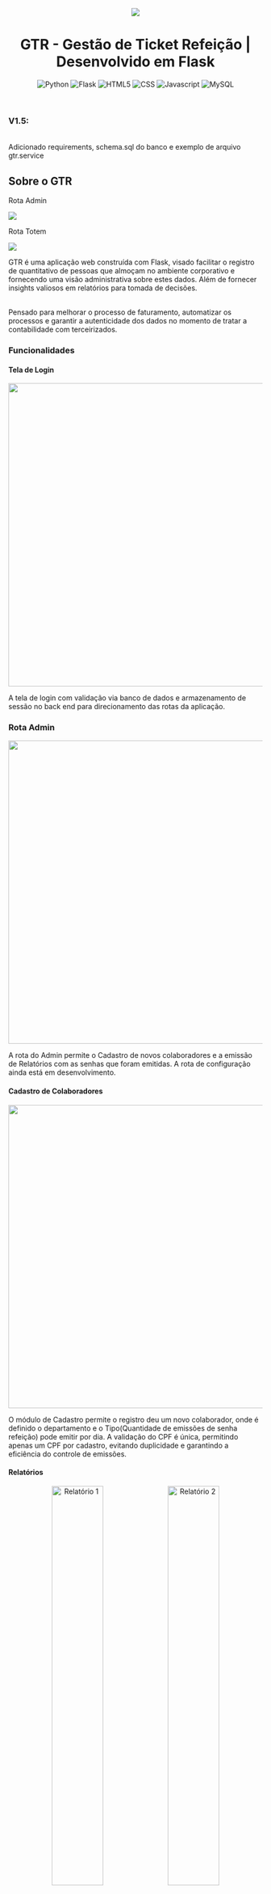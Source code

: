<p align="center">
  <a>
    <img src="https://github.com/user-attachments/assets/de38cf9a-0904-474d-b001-91e705fe8510">


  </a>
</p>
<h1 align="center">GTR - Gestão de Ticket Refeição | Desenvolvido em Flask</h1>
<p align="center">
  <img alt="Python" src="https://img.shields.io/badge/-Python-3776AB?style=flat-square&logo=python&logoColor=white" />
  <img alt="Flask" src="https://img.shields.io/badge/-Flask-000000?style=flat-square&logo=flask&logoColor=white" />
  <img alt="HTML5" src="https://img.shields.io/badge/-HTML5-E34F26?style=flat-square&logo=html5&logoColor=white" />
  <img alt="CSS" src="https://img.shields.io/badge/CSS-239120?style=flat-square&logo=css3&logoColor=white" />
  <img alt="Javascript" src="https://img.shields.io/badge/Javascript-FF0000?style=flat-square&logo=javascript&logoColor=white" />
  <img alt="MySQL" src="https://img.shields.io/badge/MySQL-BD00FF?style=flat-square&logo=sqlite&logoColor=white" />
</p>
<br>

### V1.5:
<br>Adicionado requirements, schema.sql do banco e exemplo de arquivo gtr.service

## Sobre o GTR

<p align="center">
  <p>Rota Admin</p>
  <img src="https://github.com/user-attachments/assets/de377f0a-d788-46aa-bfa7-69ccd5589b40"/>
  <p>Rota Totem</p>
	<img src="https://github.com/user-attachments/assets/303e0dcd-f5c7-494a-a120-b6d36c8f9179"/>
</p>
<p align="center">

GTR é uma aplicação web construída com Flask, visado facilitar o registro de quantitativo de pessoas que almoçam no ambiente corporativo e fornecendo uma visão administrativa sobre estes dados. Além de fornecer insights valiosos em relatórios para tomada de decisões.

<br>Pensado para melhorar o processo de faturamento, automatizar os processos e garantir a autenticidade dos dados no momento de tratar a contabilidade com terceirizados.
</p>

### Funcionalidades
#### Tela de Login

<p align="center">
  <img src="https://github.com/user-attachments/assets/007aca78-619b-45ab-90a2-73f3b205dab9" width="600">
</p>

A tela de login com validação via banco de dados e armazenamento de sessão no back end para direcionamento das rotas da aplicação.

### Rota Admin
<p align="center">
  <img src="https://github.com/user-attachments/assets/c79f1ed8-8378-4050-94f7-73859e0e056c" width="600">
</p>

A rota do Admin permite o Cadastro de novos colaboradores e a emissão de Relatórios com as senhas que foram emitidas. A rota de configuração ainda está em desenvolvimento.

#### Cadastro de Colaboradores
<p align="center">
  <img src="https://github.com/user-attachments/assets/c615f618-95f0-43ae-aa42-139f682fd21b" width="600">  
</p>
O módulo de Cadastro permite o registro deu um novo colaborador, onde é definido o departamento e o Tipo(Quantidade de emissões de senha refeição) pode emitir por dia.
A validação do CPF é única, permitindo apenas um CPF por cadastro, evitando duplicidade e garantindo a eficiência do controle de emissões.

#### Relatórios
<p align="center">
  <img src="https://github.com/user-attachments/assets/d96f0185-f2ea-403d-a651-8d8849447973" alt="Relatório 1" width="45%" />
  <img src="https://github.com/user-attachments/assets/d3a33b4c-149b-484f-aaf8-6a8aaf3d6b70" alt="Relatório 2" width="45%" />
</p> 

**Relatório Total de Senhas Emitidas**
- Exibe uma listagem detalhada de todas as senhas geradas no período selecionado.
- Informações incluídas:
  - Número da senha
  - CPF do colaborador/visitante
  - Nome
  - Cargo
  - Departamento
  - Data e hora da emissão
- Indicado para auditoria e conferência individual das emissões.

**Relatório Analítico com Gráficos**
- Apresenta uma visão estatística das senhas emitidas em determinado período, com:
  - Total de colaboradores cadastrados
  - Resumo de senhas por período (diurno/noturno)
  - Quantidade por tipo (visitante/colaborador)
  - Quantidade por departamento
- Inclui gráficos de:
  - Barras: Top 5 departamentos com mais emissões
  - Pizza: Proporção de senhas emitidas vs base de colaboradores cadastrados
- Ideal para análise gerencial e planejamento.


### Rota Emissões de Senha
<p align="center">
  <img src="https://github.com/user-attachments/assets/5c9d3118-30ec-4b4b-b35d-715d03bd3a3e" width="45%" />
  <img src="https://github.com/user-attachments/assets/a31e4ad8-2fb9-41ab-994e-da09ad42e8d0" width="45%" />
</p>
<p align="center">
  <img src="https://github.com/user-attachments/assets/0db3abf7-3c0f-4dd3-ad24-40a938dd400a" width="45%" />
  <img src="https://github.com/user-attachments/assets/beb3e6dc-9ff8-418f-8dd8-782ffb80a364" width="45%" />
</p>
A rota de Emissões de senha é o fluxo operacional usado pelos colaboradores/visitantes para emitir a senha e poder retirar a refeição.
Foi definido duas rotas: Colaborador para os funcionários fixos e visitantes para usuários temporários ou exporádicos.
Como parâmetros de controle, foi definido: validação de CPF, verificação se o CPF existe no banco para o colaborador, verificação de limite de emissão.


## Tecnologias utilizadas

- <strong>Python, Flask</strong>
  
- <strong>HTML5, CSS3 e Javascript</strong>
  
- <strong>MySQL</strong>
  